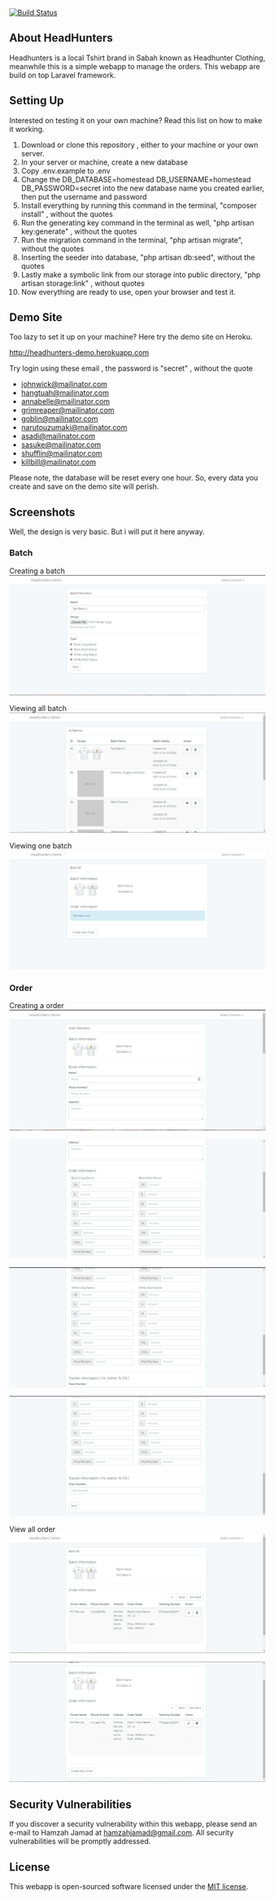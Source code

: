 [![Build Status](https://travis-ci.org/hamzahjamad/headhunters.svg?branch=master)](https://travis-ci.org/hamzahjamad/headhunters)

## About HeadHunters

Headhunters is a local Tshirt brand in Sabah known as Headhunter Clothing, meanwhile this is a simple webapp to manage the orders. This webapp are build on top Laravel framework. 

## Setting Up

Interested on testing it on your own machine? Read this list on how to make it working.

1. Download or clone this repository , either to your machine or your own server.
1. In your server or machine, create a new database
1. Copy .env.example to .env
1. Change the DB_DATABASE=homestead DB_USERNAME=homestead DB_PASSWORD=secret into the new database name you created earlier, then put the username and password
1. Install everything by running this command in the terminal, "composer install" , without the quotes
1. Run the generating key command in the terminal as well, "php artisan key:generate" , without the quotes
1. Run the migration command in the terminal, "php artisan migrate", without the quotes
1. Inserting the seeder into database, "php artisan db:seed", without the quotes
1. Lastly make a symbolic link from our storage into public directory, "php artisan storage:link" , without quotes
1. Now everything are ready to use, open your browser and test it.

## Demo Site

Too lazy to set it up on your machine? Here try the demo site on Heroku.

http://headhunters-demo.herokuapp.com

Try login using these email , the password is "secret" , without the quote
* johnwick@mailinator.com
* hangtuah@mailinator.com
* annabelle@mailinator.com
* grimreaper@mailinator.com
* goblin@mailinator.com
* narutouzumaki@mailinator.com
* asadi@mailinator.com
* sasuke@mailinator.com
* shufflin@mailinator.com
* killbill@mailinator.com

Please note, the database will be reset every one hour. So, every data you create and save on the demo site will perish.


## Screenshots

Well, the design is very basic. But i will put it here anyway.

### Batch
Creating a batch
![create batch](public/images/headhunter-create-batch.png?raw=true "Creating a batch")

Viewing all batch
![all batch](public/images/headhunter-all-batch.png?raw=true "Viewing all batch")

Viewing one batch
![view batch](public/images/headhunter-view-batch.png?raw=true "Viewing one batch")


### Order
Creating a order
![create order](public/images/headhunter-create-order-part-1.png?raw=true "Creating a order part 1")

![create order](public/images/headhunter-create-order-part-2.png?raw=true "Creating a order part 2")

![create order](public/images/headhunter-create-order-part-3.png?raw=true "Creating a order part 3")

![create order](public/images/headhunter-create-order-part-4.png?raw=true "Creating a order part 4")


View all order
![view order](public/images/headhunter-view-order-part-1.png?raw=true "View order part 1")

![view order](public/images/headhunter-view-order-part-2.png?raw=true "View order part 2")


## Security Vulnerabilities

If you discover a security vulnerability within this webapp, please send an e-mail to Hamzah Jamad at hamzahjamad@gmail.com. All security vulnerabilities will be promptly addressed.

## License

This webapp is open-sourced software licensed under the [MIT license](http://opensource.org/licenses/MIT).
